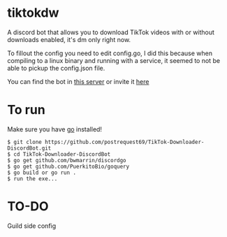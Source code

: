 # tiktokdw
A discord bot that allows you to download TikTok videos with or without downloads enabled, it's dm only right now.

To fillout the config you need to edit config.go, I did this because when compiling to a linux binary and running with a service, it seemed to not be able to pickup the config.json file.

You can find the bot in [this server](https://discord.gg/rvzuwcjSbX) or invite it [here](https://discord.com/api/oauth2/authorize?client_id=800657106314461246&permissions=8&scope=bot)

# To run
Make sure you have [go](https://golang.org/doc/install) installed!

```
$ git clone https://github.com/postrequest69/TikTok-Downloader-DiscordBot.git
$ cd TikTok-Downloader-DiscordBot
$ go get github.com/bwmarrin/discordgo
$ go get github.com/PuerkitoBio/goquery
$ go build or go run .
$ run the exe...
```

# TO-DO
Guild side config
